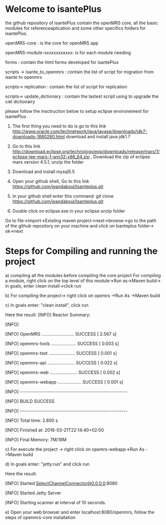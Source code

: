 # Welcome to isantePlus
the github repository of isantePlus contain the openMRS core, all the basic modules for referenceaplication and some other specifics folders for isantePlus.

openMRS-core : is the core for openMRS app

openMRS-module-xxxxxxxxxxxx: is for each module needing

forms : contain the html forms developed for isantePlus

scripts -> isante_to_openmrs : contain the list of script for migration from isante to openmrs 

scripts-> replication : contain the list of script for replication 

scripts-> update_dictionary : contain the lastest script using to upgrade the ciel dictionairy 


please follow the insctruction below to setup eclipse environement for isantePlus 

1)	The first thing you need to do is go to this link http://www.oracle.com/technetwork/java/javase/downloads/jdk7-downloads-1880260.html
               download and install java jdk1.7
               
2)	Go to this link http://download.eclipse.org/technology/epp/downloads/release/mars/1/eclipse-jee-mars-1-win32-x86_64.zip ,  Download the zip of eclipse mars version 4.5.1, unzip the folder
3) Download and install mysql5.5

4)	Open your github shell, Go to this link https://github.com/jeandaboul/Isanteplus.git

5)	In your github shell enter this command: git clone https://github.com/jeandaboul/Isanteplus.git 

6)	Double click on eclipse.exe in your eclipse unzip folder

Go to file->import->Existing maven project->next->browse->go to the path of the github repository on your machine and click on Isanteplus folder-> ok->next


# Steps for Compiling and running the project
a) compiling all the modules before compiling the core project
	For compiling a module, right click on the top level of this module->Run as->Maven build-> in goals, enter clean install->click run

b)	For compiling the project-> right click on opemrs ->Run As ->Maven build

c)	In goals enter: "clean install", click run

Here the result:
[INFO] Reactor Summary:

[INFO] 

[INFO] OpenMRS .......................... SUCCESS [  2.567 s]

[INFO] openmrs-tools .................... SUCCESS [  0.003 s]

[INFO] openmrs-test ..................... SUCCESS [  0.001 s]

[INFO] openmrs-api ...................... SUCCESS [  0.022 s]

[INFO] openmrs-web ...................... SUCCESS [  0.002 s]

[INFO] openmrs-webapp ................... SUCCESS [  0.001 s]

[INFO] ------------------------------------------------------

[INFO] BUILD SUCCESS

[INFO] ------------------------------------------------------

[INFO] Total time: 2.800 s

[INFO] Finished at: 2016-03-21T22:14:40+02:00

[INFO] Final Memory: 7M/18M


c)	For execute the project -> right click on opemrs-webapp->Run As ->Maven build

d)	In goals enter: "jetty:run" and click run

Here the result:

[INFO] Started SelectChannelConnector@0.0.0.0:8080

[INFO] Started Jetty Server

[INFO] Starting scanner at interval of 10 seconds.


e)	Open your web browser and enter localhost:8080/openmrs, follow the steps of openmrs-core installation





